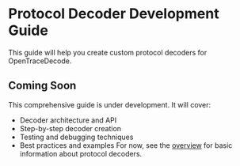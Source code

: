 # Protocol Decoder Development Guide
This guide will help you create custom protocol decoders for OpenTraceDecode.
## Coming Soon
This comprehensive guide is under development. It will cover:
- Decoder architecture and API
- Step-by-step decoder creation
- Testing and debugging techniques
- Best practices and examples
For now, see the [overview](overview.md) for basic information about protocol decoders.
